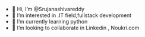 - 👋 Hi, I’m @Srujanashivareddy
- 👀 I’m interested in .IT field,fullstack development 
- 🌱 I’m currently learning python
- 💞️ I’m looking to collaborate in Linkedin , Noukri.com



<!---
Srujanashivareddy/Srujanashivareddy is a ✨ special ✨ repository because its `README.md` (this file) appears on your GitHub profile.
You can click the Preview link to take a look at your changes.
--->
